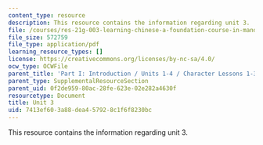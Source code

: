 ```yaml
---
content_type: resource
description: This resource contains the information regarding unit 3.
file: /courses/res-21g-003-learning-chinese-a-foundation-course-in-mandarin-spring-2011/7413ef603a88dea457928c1f6f8230bc_MITRES_21G_003S11_unit03.pdf
file_size: 572759
file_type: application/pdf
learning_resource_types: []
license: https://creativecommons.org/licenses/by-nc-sa/4.0/
ocw_type: OCWFile
parent_title: 'Part I: Introduction / Units 1-4 / Character Lessons 1-3'
parent_type: SupplementalResourceSection
parent_uid: 0f2de959-80ac-28fe-623e-02e282a4630f
resourcetype: Document
title: Unit 3
uid: 7413ef60-3a88-dea4-5792-8c1f6f8230bc
---
```

This resource contains the information regarding unit 3.